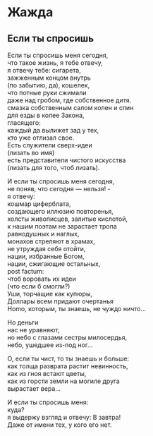 # Жажда  

## Если ты спросишь

Если ты&nbsp;спросишь меня сегодня,  
что такое жизнь, я&nbsp;тебе отвечу,  
я отвечу тебе: сигарета,   
зажженным концом внутрь  
(по забытию, да), кошелек,  
что потные руки сжимали  
даже над гробом, где собственное дитя.  
смазка собственным салом колен и&nbsp;спин  
для езды в&nbsp;колее  Закона,  
гласящего:  
каждый да&nbsp;вылижет зад у&nbsp;тех,  
кто уже отлизал свое.  
Есть служители сверх-идеи  
(лизать во&nbsp;имя)  
есть представители чистого искусства  
(лизать для того, чтоб лизать).  

И если ты&nbsp;спросишь меня сегодня,   
не поняв, что сегодня&nbsp;&mdash; нельзя! -  
я отвечу:  
кошмар циферблата,  
создающего иллюзию повторенья,  
холсты живописцев, залитые кислотой,  
к нашим поэтам не&nbsp;зарастает тропа   
равнодушных и&nbsp;наглых,  
монахов стреляют в&nbsp;храмах,  
не утруждая себя отойти,  
нации, избранные Богом,  
нации, сжигающие остальных,  
post factum:  
чтоб воровать их&nbsp;идеи  
(что если&nbsp;б смогли?)  
Уши, торчащие как купюры,  
Доллары всем придают очертанья  
Homo, которым, ты&nbsp;знаешь, не&nbsp;чуждо ничто&hellip;  

Но деньги   
нас не&nbsp;уравняют,  
но небо с&nbsp;глазами сестры милосердья,  
небо, ушедшее из-под&nbsp;ног&hellip;  

О, если ты&nbsp;чист, то&nbsp;ты знаешь и&nbsp;больше:  
как толща разврата растит невинность,  
как из&nbsp;гноя встают цветы,  
как из&nbsp;горсти земли на&nbsp;могиле друга  
вырастает вера&hellip;  

И если ты&nbsp;спросишь меня:  
куда?  
я выдержу взгляд и&nbsp;отвечу: В&nbsp;завтра!  
Даже от&nbsp;имени&nbsp;тех, у&nbsp;кого его&nbsp;нет.  